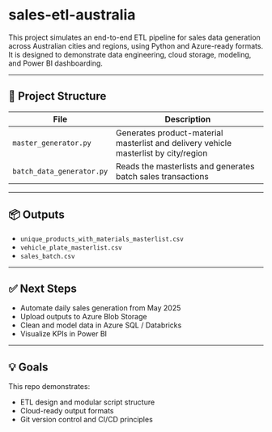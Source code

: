 # sales-etl-australia

This project simulates an end-to-end ETL pipeline for sales data generation across Australian cities and regions, using Python and Azure-ready formats. It is designed to demonstrate data engineering, cloud storage, modeling, and Power BI dashboarding.

---

## 📁 Project Structure

| File                     | Description |
|--------------------------|-------------|
| `master_generator.py` | Generates product-material masterlist and delivery vehicle masterlist by city/region |
| `batch_data_generator.py` | Reads the masterlists and generates batch sales transactions |

---

## 📦 Outputs

- `unique_products_with_materials_masterlist.csv`
- `vehicle_plate_masterlist.csv`
- `sales_batch.csv`

---

## ✅ Next Steps

- Automate daily sales generation from May 2025
- Upload outputs to Azure Blob Storage
- Clean and model data in Azure SQL / Databricks
- Visualize KPIs in Power BI

---

## 💡 Goals

This repo demonstrates:
- ETL design and modular script structure
- Cloud-ready output formats
- Git version control and CI/CD principles

